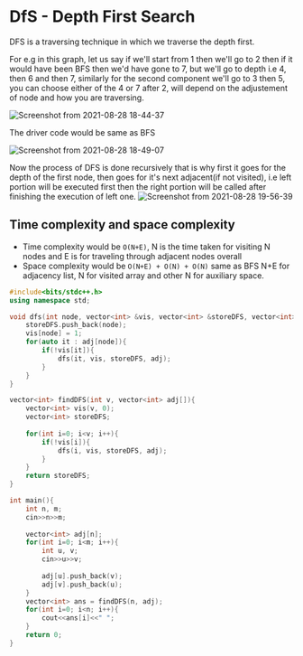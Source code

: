 # DfS - Depth First Search

DFS is a traversing technique in which we traverse the depth first.

For e.g in this graph, let us say if we'll start from 1 then we'll go to 2 then if it would have been BFS then we'd have gone to 7, but we'll go to depth i.e 4, then 6 and then 7, similarly for the second component we'll go to 3 then 5, you can choose either of the 4 or 7 after 2, will depend on the adjustement of node and how you are traversing.

![Screenshot from 2021-08-28 18-44-37](https://user-images.githubusercontent.com/42698268/131219223-a18b2e52-1efa-43a5-ae36-4b73981c146f.png)

The driver code would be same as BFS

![Screenshot from 2021-08-28 18-49-07](https://user-images.githubusercontent.com/42698268/131219299-274cdf8f-5ce5-4735-9b87-d4d38f334e23.png)

Now the process of DFS is done recursively that is why first it goes for the depth of the first node, then goes for it's next adjacent(if not visited), i.e left portion will be executed first then the right portion will be called after finishing the execution of left one.
![Screenshot from 2021-08-28 19-56-39](https://user-images.githubusercontent.com/42698268/131221246-c2d11204-8f22-4235-b860-b93679df085c.png)

## Time complexity and space complexity
* Time complexity would be ```O(N+E)```, N is the time taken for visiting N nodes and E is for traveling through adjacent nodes overall
* Space complexity would be ```O(N+E) + O(N) + O(N)``` same as BFS
N+E for adjacency list, N for visited array and other N for auxiliary space.

```cpp
#include<bits/stdc++.h>
using namespace std;

void dfs(int node, vector<int> &vis, vector<int> &storeDFS, vector<int> adj[]){
    storeDFS.push_back(node);
    vis[node] = 1;
    for(auto it : adj[node]){
        if(!vis[it]){
            dfs(it, vis, storeDFS, adj);
        }
    }
}

vector<int> findDFS(int v, vector<int> adj[]){
    vector<int> vis(v, 0);
    vector<int> storeDFS;
    
    for(int i=0; i<v; i++){
        if(!vis[i]){
            dfs(i, vis, storeDFS, adj);
        }
    }
    return storeDFS;
}

int main(){
    int n, m;
    cin>>n>>m;
    
    vector<int> adj[n];
    for(int i=0; i<m; i++){
        int u, v;
        cin>>u>>v;
        
        adj[u].push_back(v);
        adj[v].push_back(u);
    }
    vector<int> ans = findDFS(n, adj);
    for(int i=0; i<n; i++){
        cout<<ans[i]<<" ";
    }
    return 0;
}
```
